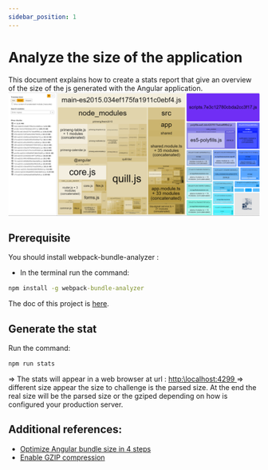 ```yaml
---
sidebar_position: 1
---
```


# Analyze the size of the application
This document explains how to create a stats report that give an overview of the size of the js generated with the Angular application.   
![Stats](../Images/Stats.PNG)

## Prerequisite
You should install webpack-bundle-analyzer : 
* In the terminal run the command:
```cmd
npm install -g webpack-bundle-analyzer
```
The doc of this project is [here](https://github.com/webpack-contrib/webpack-bundle-analyzer).

## Generate the stat
Run the command:
```cmd
npm run stats
```

=> The stats will appear in a web browser at url : [http:\\localhost:4299 ](http://127.0.0.1:4299/)
=> different size appear the size to challenge is the parsed size. At the end the real size will be the parsed size or the gziped depending on how is configured your production server.

## Additional references:
* [Optimize Angular bundle size in 4 steps](https://medium.com/angular-in-depth/optimize-angular-bundle-size-in-4-steps-4a3b3737bf45)
* [Enable GZIP compression](https://social.msdn.microsoft.com/Forums/en-US/2483ba9a-5d22-438b-a9bb-f476bad5ffce/iis-10-enable-gzip-compression?forum=aspconfiganddeploy)